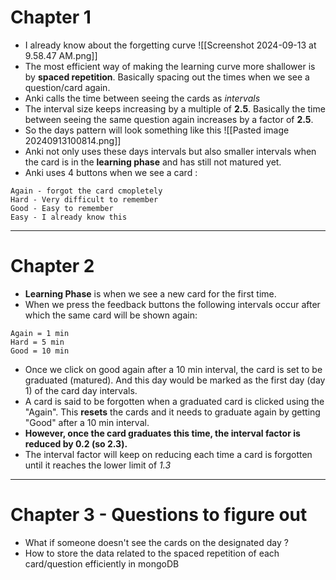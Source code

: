 
# Chapter 1
- I already know about the forgetting curve 
![[Screenshot 2024-09-13 at 9.58.47 AM.png]]
- The most efficient way of making the learning curve more shallower is by **spaced repetition**. Basically spacing out the times when we see a question/card again.
- Anki calls the time between seeing the cards as *intervals*
- The interval size keeps increasing by a multiple of **2.5**. Basically the time between seeing the same question again increases by a factor of **2.5**.
- So the days pattern will look something like this 
![[Pasted image 20240913100814.png]]
- Anki not only uses these days intervals but also smaller intervals when the card is in the **learning phase** and has still not matured yet.
- Anki uses 4 buttons when we see a card : 
```
Again - forgot the card cmopletely 
Hard - Very difficult to remember 
Good - Easy to remember 
Easy - I already know this
```

---

# Chapter 2

- **Learning Phase** is when we see a new card for the first time.
- When we press the feedback buttons the following intervals occur after which the same card will be shown again: 
```
Again = 1 min
Hard = 5 min
Good = 10 min
```
- Once we click on good again after a 10 min interval, the card is set to be graduated (matured). And this day would be marked as the first day (day 1) of the card day intervals.
- A card is said to be forgotten when a graduated card is clicked using the "Again". This **resets** the cards and it needs to graduate again by getting "Good" after a 10 min interval.
- **However, once the card graduates this time, the interval factor is reduced by 0.2 (so 2.3).**
- The interval factor will keep on reducing each time a card is forgotten until it reaches the lower limit of *1.3*

---

# Chapter 3 - Questions to figure out

- What if someone doesn't see the cards on the designated day ?
- How to store the data related to the spaced repetition of each card/question efficiently in mongoDB